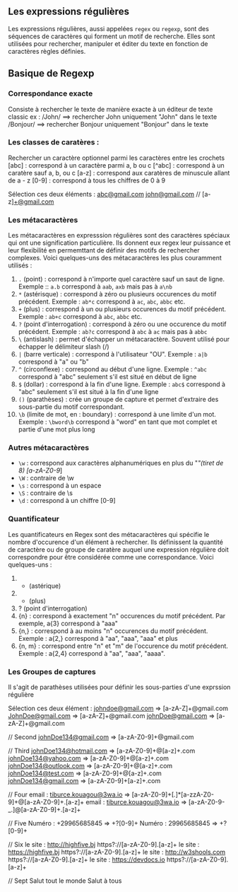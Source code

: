 ## Les expressions régulières 

Les expressions régulières, aussi appelées `regex` ou `regexp`, sont des séquences de caractères qui forment un motif de recherche. Elles sont utilisées pour rechercher, manipuler et éditer du texte en fonction de caractères règles définies.

## Basique de Regexp 

### Correspondance exacte 
Consiste à rechercher le texte de manière exacte à un éditeur de texte classic 
ex : /John/ ==> rechercher John uniquement "John" dans le texte
    /Bonjour/ ==> rechercher Bonjour uniquement "Bonjour" dans le texte

### Les classes de caratères : 
Rechercher un caractère optionnel parmi les caractères entre les crochets 
[abc]  : correspond à un caractère parmi a, b ou c
[^abc] : correspond à un caratère sauf a, b, ou c 
[a-z]  : correspond aux caratères de minuscule allant de a - z
[0-9]  : correspond à tous les chiffres de 0 à 9

Sélection ces deux éléments : abc@gmail.com john@gmail.com // [a-z]+@gmail.com

### Les métacaractères 
Les métacaractères en expresssion régulières sont des caractères spéciaux qui ont une signification particulière. Ils donnent eux regex leur puissance et leur flexibilité en permemttant de définir des motifs de rechercher complexes. Voici quelques-uns des métacaractères les plus couramment utilisés : 
1. `.` (point) : correspond à n'importe quel caractère sauf un saut de ligne. Exemple :: `a.b` correspond à `aab`, `axb` mais pas à `a\nb`
2. `*` (astérisque) : correspond à zéro ou plusieurs occurences du motif précédent. Exemple : `ab*c` correspond à `ac`, `abc`, `abbc` etc.
3. `+` (plus) : correspond à un ou plusieurs occurences du motif précédent. Exemple : `ab+c` correspond à `abc`, `abbc` etc.
4. `?` (point d'interrogation) : correspond à zéro ou une occurence du motif précédent. Exemple : `ab?c` correspond à `abc` à `ac` mais pas à `abbc`
5. `\` (antislash) : permet d'échapper un métacaractère. Souvent utilisé pour échapper le délimiteur slash (/)
6. `|` (barre verticale) : correspond à l'utilisateur "OU". Exemple : `a|b` correspond à "a" ou "b"
7. `^` (circonflexe) : correspond au début d'une ligne. Exemple : `^abc` correspond à "abc" seulement s'il est situé en début de ligne 
8. `$` (dollar) : correspond à la fin d'une ligne. Exemple : `abc$` correspond à "abc" seulement s'il est situé à la fin d'une ligne
9. `()` (parathèses) : crée un groupe de capture et permet d'extraire des sous-partie du motif correspondant.
10. `\b` (limite de mot, en : boundary) : correspond à une limite d'un mot. Exemple : `\bword\b` correspond à "word" en tant que mot complet et partie d'une mot plus long 


### Autres métacaractères 
- `\w` : correspond aux caractères alphanumériques en plus du "_"(tiret de 8) [a-zA-Z0-9_]
- `\W` : contraire de \w
- `\s` : correspond à un espace 
- `\S` : contraire de \s
- `\d` : correspond à un chiffre [0-9]

### Quantificateur 
Les quantificateurs en Regex sont des métacaractères qui spécifie le nombre d'occurence d'un élément à rechercher. Ils définissent la quantité de caractère ou de groupe de caratère auquel une expression régulière doit correspondre pour être considérée comme une correspondance. Voici quelques-uns : 
1. * (astérique)
2. + (plus) 
3. ? (point d'interrogation) 
4. {n} : correspond à exactement "n" occurences du motif précédent. Par exemple, a{3} correspond à "aaa"
5. {n,} : correspond à au moins "n" occurences du motif précédent. Exemple : a{2,} correspond à "aa", "aaa", "aaa" et plus
6. {n, m} : correspond entre "n" et "m" de l'occurence du motif précédent. Exemple : a{2,4} correspond à "aa", "aaa", "aaaa".
 
### Les Groupes de captures 
Il s'agit de parathèses utilisées pour définir les sous-parties d'une exprssion régulière




Sélection ces deux élément : 
johndoe@gmail.com => [a-zA-Z]+@gmail\.com  
JohnDoe@gmail.com => [a-zA-Z]+@gmail\.com 
johnDoe@gmail.com => [a-zA-Z]+@gmail\.com 

// Second 
johnDoe134@gmail.com => [a-zA-Z0-9]+@gmail\.com 

// Third
johnDoe134@hotmail.com => [a-zA-Z0-9]+@[a-z]+\.com 
johnDoe134@yahoo.com => [a-zA-Z0-9]+@[a-z]+\.com 
johnDoe134@outlook.com => [a-zA-Z0-9]+@[a-z]+\.com 
johnDoe134@test.com => [a-zA-Z0-9]+@[a-z]+\.com 
johnDoe134@gmail.com => [a-zA-Z0-9]+[a-z]+\.com 

// Four 
email : tiburce.kouagou@3wa.io => [a-zA-Z0-9]+[.]*[a-zzA-Z0-9]+@[a-zA-Z0-9]+\.[a-z]+
email : tiburce.kouagou@3wa.io => [a-zA-Z0-9-_.]@[a-zA-Z0-9]+\.[a-z]+

// Five 
Numéro : +29965685845 => \+?[0-9]+
Numéro : 29965685845 => \+?[0-9]+

// Six 
le site : http://highfive.bj  https?:\/\/[a-zA-Z0-9]\.[a-z]+
le site : https://highfive.bj https?:\/\/[a-zA-Z0-9]\.[a-z]+
le site : http://w3shools.com https?:\/\/[a-zA-Z0-9]\.[a-z]+
le site : https://devdocs.io https?:\/\/[a-zA-Z0-9]\.[a-z]+

// Sept 
Salut tout le monde 
Salut à tous 